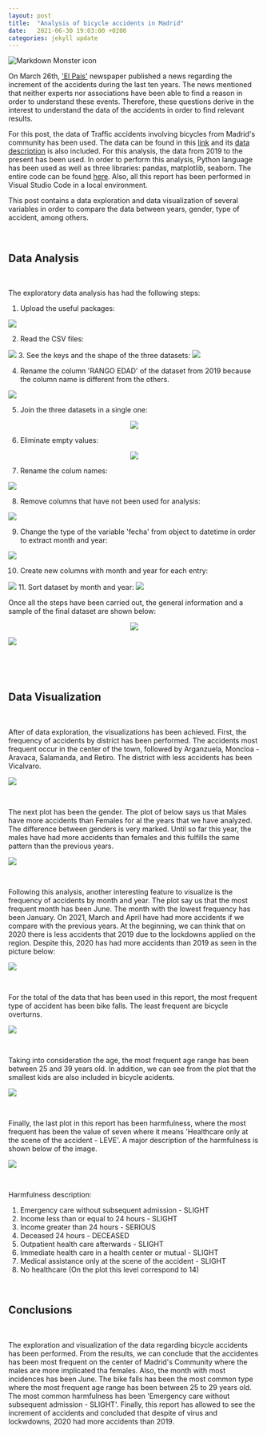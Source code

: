 ```yaml
---
layout: post
title:  "Analysis of bicycle accidents in Madrid"
date:   2021-06-30 19:03:00 +0200
categories: jekyll update
---
```



<img src="https://i1.wp.com/brainandspinelaw.com/wp-content/uploads/2020/03/white-bicycle-road-sign-686230-scaled.jpg?fit=2560%2C1707&ssl=1"
     alt="Markdown Monster icon"
     style="float: left; margin-right: 10px;" />

<p>&nbsp;</p>

On March 26th, ['El Pais'](https://elpais.com/espana/madrid/2021-03-26/madrid-se-cae-de-la-bici-aumentan-un-270-los-accidentes-en-10-anos.html) newspaper published a news regarding the increment of the accidents during the last ten years. The news mentioned that neither experts nor associations have been able to find a reason in order to understand these events.     Therefore, these questions derive in the interest to understand the data of the accidents in order to find relevant results.

For this post, the data of Traffic accidents involving bicycles from Madrid's community has been used. The data can be found in this [link](https://datos.madrid.es/portal/site/egob/menuitem.c05c1f754a33a9fbe4b2e4b284f1a5a0/?vgnextoid=20f4a87ebb65b510VgnVCM1000001d4a900aRCRD&vgnextchannel=374512b9ace9f310VgnVCM100000171f5a0aRCRD&vgnextfmt=default) and its [data description](https://datos.madrid.es/FWProjects/egob/Catalogo/Seguridad/Ficheros/Estructura_DS_Accidentes_Bicicletas_2010_2018.pdf) is also included. For this analysis, the data from 2019 to the present has been used. In order to perform this analysis, Python language has been used as well as three libraries: pandas, matplotlib, seaborn. The entire code can be found [here](https://github.com/JoseDiego101/Blog). Also, all this report has been performed in Visual Studio Code in a local environment. 

This post contains a data exploration and data visualization of several variables in order to compare the data between years, gender, type of accident, among others.
<p>&nbsp;</p>

## Data Analysis

<p>&nbsp;</p>

The exploratory data analysis has had the following steps: 


1. Upload the useful packages:
<img src = "https://lh3.googleusercontent.com/HTpJUg-nIn5AvRHWVHYewjadEQjT2LypNvLCj2GyR4g3o9Kt2JS9lHEwEJ4nKyTbPgxslhtIYooubu_3kDK7h6xQu8rYMRbzfMR_2pE4FWS-1wNcb8-KKoiENg0gsCswbwSSw25pTg=w2400"/>

2. Read the CSV files:
<img src = "https://lh3.googleusercontent.com/PjgLzjZ12ls5EemoApsYN4Rt-T8f6WAgh1NqrxVqZP7i8mhJ6JGyiepDg4pnOnIZaFEmjM2c9d75zSQh7Dt__IM1rAPHccJh21M-vRuKiHvQhZ6143xyltd9fG5teZT1yqtAbNxGcQ=w2400"/>
3. See the keys and the shape of the three datasets:
<img src = "https://lh3.googleusercontent.com/8CXiLzqPffc9oC4ZZjnC-D_IrnAYh3IXNcFIvO2HmdNleXgqHB-ayx-r4N_fatTSKlgqLtoIqiSOD20BsB1vzhXH-tXXKKnA62fzgD3Pv8gXiL08wlbfGuYQQmB6HfMYUxTLZ9zMcw=w2400"/>

4. Rename the column 'RANGO EDAD' of the dataset from 2019 because the column name is different from the others.
<img src = "https://lh3.googleusercontent.com/DM3wqMWNmPHkHVquh7E8DR4otJwsWUpTtD_clZE58PXDYsFbCpl5qZIeDfMPFdu56Owx1ShnF-kLqyOs9wDyL7sPqmUrqL7FkDIF7ZSAIwGbmh8VCer4sp1tlQZBpIVBgvEQfXxPrQ=w2400"/>


5. Join the three datasets in a single one:
<p align="center">
<img src = "https://lh3.googleusercontent.com/YhWqGWM5N1GZC28-14Q_MyU2GBFKaZQQ9KYnNpE0zbHD4z--PIm7-DJlG_Za_RDjXXq5c0rePZM3QCL7DGhiG7VTGsqrqGx2tRhuyTjNabWyuBE7vwQgV-7oVNMSfY3p1r3LpP_H_g=w2400"/>
</p>

6. Eliminate empty values:
<p align="center">
<img src = "https://lh3.googleusercontent.com/sPAh0PhdddCeCdSUVL50kyP0vFbVueNah-8_-qOe5-ocI3ayE5cZarhe_1v8NEXLeERUIOQSj7jPPyRrrSlAHjaWil7v5a2nyhDsYEcPSrZT1wecMi2KAqg5FdOHDTGjavBlJEjZ8g=w2400"/></p>

7. Rename the colum names:
<img src = "https://lh3.googleusercontent.com/4eAa77asfzYi0ONCL1l4kxRi4e5teNqyETxLj6D5QaNqFmxks-bfzbYuo_uSbmgItpfA4cAUtFaakbr26BAZgHoKEzcnzhLRBby_MYN9DssU1uno7OINiBi1olIdpTGRMK6YutLKuw=w2400"/>

8. Remove columns that have not been used for analysis:
<img src = "https://lh3.googleusercontent.com/8az_2hNnZN2ALcguZ6kWZ4jynJGm6eayjiIEAfvrvLK560OObDlWF2AWzkOArthcpD5P4wPX95ovkWtAnCTJvin9fiKoN0v7z8snbKnAUKYkf2MaeOWXXq1AmfAHiXd9gYb8eHucuQ=w2400"/>

9. Change the type of the variable 'fecha' from object to datetime in order to extract month and year:
<img src = "https://lh3.googleusercontent.com/I9py78AcdD5DVF2YM6tlNVQAxSW5smdo0vVHipcjglMB7ZSMRO9DScympYK5UTvMszN8iRqvXfXqH1Y8A1T4gFNOm81pkdK0fQjBEAuFGMLR2x0yp4CcFReMKcuHu2Sp1r3CVbTdtw=w2400"/>

10. Create new columns with month and year for each entry:
<img src = "https://lh3.googleusercontent.com/3q7T7VeP3pOo1KfD2Ec2kS4YghdWUySc6CPI6X-iEUHqkg0ASwtsdo5soCivcpPwRx1ENuqPjDIV5wqN8QeYTmxTxIXPRMYxi7FqNMeIwjz8JMh2DwhSmdu-pW4sWNr1ijhviSXhgQ=w2400"/>
11. Sort dataset by month and year: 
<img src = "https://lh3.googleusercontent.com/7U7ZZwPKDSgnYx-cSLFHy_k2R3gZFywXJH1gWmyUVDAcbjRgAmW2FTrxzNmT5nKV-tM2bjmDOiMAr-TCRuiy4bcatgagnzyFe8GshVai487iVjMkBQ57ZAYS-UnDVawiyoV_JR7hIA=w2400"/>

Once all the steps have been carried out, the general information and a sample of the final dataset are shown below:
<p align="center">
<img src = "https://lh3.googleusercontent.com/mlv6VWM2CUsTQiJnfC4Q71KV5vpmNIn1k7aU_sEG8-HQ9lnUJdXG3mhuhyiUHEKBwpfFFBS_S4WzXPax8bhTtTNOwKA-QdDLBDcO_sGlJ7vkJLnj2Z2taB0ZgmYBAqfs52_lBbGjiw=w2400"/></p>

<img src = "https://lh3.googleusercontent.com/0g3dlZ1ukMetyoUx_5jf5l66Y4jY7aUSWo7qlMWLqrKtAXOqu1L5hRdLVihwsym41EWr6du1_78Q9WVKJkg768Yb4GWQtluOwOi4TqEmRzARyLzHKEMa59aYEwgz6RxFeKaC8l18ag=w2400"/>


<p>&nbsp;</p>

<p>&nbsp;</p>

## Data Visualization

<p>&nbsp;</p>

After of data exploration, the visualizations has been achieved. First, the frequency of accidents by district has been performed. The accidents most frequent occur in the center of the town, followed by Arganzuela, Moncloa - Aravaca, Salamanda, and Retiro. The district with less accidents has been Vicalvaro.

<img src = "https://lh3.googleusercontent.com/nL42Cu_a28QhT8IVbbRKrVYVahiogdUX7i3NWLGahZ-BvPoMYsPxunHi1cxjHu7FPROQjb34SK-qeEC_vTj_K26fXCxjGVH7cjvXZ0WP_otS7THecGopEpisv8-uzmIX_Sj0Vxf8YA=w2400" />
<p>&nbsp;</p>

The next plot has been the gender. The plot of below says us that Males have more accidents than Females for al the years that we have analyzed. The difference between genders is very marked. Until so far this year, the males have had more accidents than females and this fulfills the same pattern than the previous years.

<img src = "https://lh3.googleusercontent.com/h5nks1wtyVZsIZ1pJadi0urtcoFfmnbWiERtQsg4JngGdhgIC5xggJKXrd08GE_Sem9dCSRqohxOh4llp_9NjnRG3woBsjutiMPNu0CNg2lENTOpBtDL4ZcvOylFtE1tNgkQwiBKrg=w2400"/>

<p>&nbsp;</p>

Following this analysis, another interesting feature to visualize is the frequency of accidents by month and year. The plot say us that the most frequent month has been June. The month with the lowest frequency has been January. On 2021, March and April have had more accidents if we compare with the previous years. At the beginning, we can think that on 2020 there is less accidents that 2019 due to the lockdowns applied on the region. Despite this, 2020 has had more accidents than 2019 as seen in the picture below: 

<img src = "https://lh3.googleusercontent.com/H4V2K-MQ3_eqmSWHY_fpZV_i5UNO-emXM5-gZ8K-9kO-P70z4Z1CP1Rav_iQk5jYk2eubMSiIUx7tmevxjnub1wH7QRa6b9s3Adox9nCi41pOFmGirz1KpTGS4GH7mQjces7WaS0qA=w2400"/>
<p>&nbsp;</p>

For the total of the data that has been used in this report, the most frequent type of accident has been bike falls. The least frequent are bicycle overturns.

<img src = "https://lh3.googleusercontent.com/_VnMKrFcgVkd4F55Vc3hlACEgjxwYVJYnc-p17hLihYMvKGWmZqUWDE6CN5f_R-OLeeRVS8r508aZlhkXcm5lT2lAoXHK2_u9WoWNay1yZLCUDrfV6fQ3NsgXpiCAiCLNu5b9HBNOA=w2400"/>
<p>&nbsp;</p>

Taking into consideration the age, the most frequent age range has been between 25 and 39 years old. In addition, we can see from the plot that the smallest kids are also included in bicycle acidents.

<img src = "https://lh3.googleusercontent.com/QwLpAdMD84ZhpDAanO_WBLIN3D-YiYVGuOubm9jqdFF2F5-LyvacOnJQVbL-Vz9iA3LCpXBZMge9WY0261XGdBB6T9uz7sNf12kuKug1pfMStrDL1kuXLyQvybmhdXGb6pYHyBgSnA=w2400"/>
<p>&nbsp;</p>

Finally, the last plot in this report has been harmfulness, where the most frequent has been the value of seven where it means 'Healthcare only at the scene of the accident - LEVE'. A major description of the harmfulness is shown below of the image.

<img src = "https://lh3.googleusercontent.com/qYic-vZiJ2YgTurwvhSNGSgxFovVbvL7owN9gYBxy0koDX5yXHbd_Zl8oZDVdLJHgKHuU_gP8WPBKLf4JAJbBjU0iW0L9YXwF52sB8TFeQiNuFBwuB_41jcpj2qYzPgZC3knBgeJLQ=w2400"/>
<p>&nbsp;</p>

Harmfulness description:

1.  Emergency care without subsequent admission - SLIGHT
2. Income less than or equal to 24 hours - SLIGHT
3. Income greater than 24 hours - SERIOUS
4. Deceased 24 hours - DECEASED
5. Outpatient health care afterwards - SLIGHT
6. Immediate health care in a health center or mutual - SLIGHT
7. Medical assistance only at the scene of the accident - SLIGHT
8. No healthcare (On the plot this level correspond to 14)

<p>&nbsp;</p>

## Conclusions

<p>&nbsp;</p>

The exploration and visualization of the data regarding bicycle accidents has been performed. From the results, we can conclude that the accidentes has been most frequent on the center of Madrid's Community where the males are more implicated tha females. Also, the month with most incidences has been June.
The bike falls has been the most common type where the most frequent age range has been between 25 to 29 years old.
The most common harmfulness has been  'Emergency care without subsequent admission - SLIGHT'. Finally, this report has allowed to see the increment of accidents and concluded that despite of virus and lockwdowns, 2020 had more accidents than 2019.




